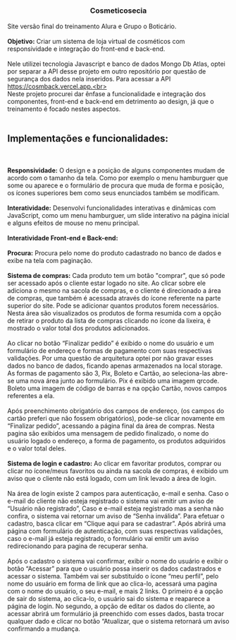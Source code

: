 # <h3 align="center">Cosmeticosecia</h3>

Site versão final do treinamento Alura e Grupo o Boticário.<br><br>
<strong>Objetivo:</strong> Criar um sistema de loja virtual de cosméticos com responsividade e integração do front-end e back-end.<br><br>
Nele utilizei tecnologia Javascript e banco de dados Mongo Db Atlas, optei por separar a API desse projeto em outro repositório por questão de segurança dos dados nela inseridos. Para acessar a API https://cosmback.vercel.app.<br><br>
Neste projeto procurei dar ênfase a funcionalidade e integração dos componentes, front-end e back-end em detrimento ao design, já que o treinamento é focado nestes aspectos.<br><br>
<h2><strong>Implementações e funcionalidades:</strong></h2><br><br>
<strong>Responsividade:</strong> O design e a posição de alguns componentes mudam de acordo com o tamanho da tela. Como por exemplo o menu hamburguer que some ou aparece e o formulário de procura que muda de forma e posição, os ícones superiores bem como seus enunciados também se modificam.<br><br>
<strong>Interatividade:</strong> Desenvolvi funcionalidades interativas e dinâmicas com JavaScript, como um menu hamburguer, um slide interativo na página inicial e alguns efeitos de mouse no menu principal.<br><br>
<strong>Interatividade Front-end e Back-end:</strong><br><br>
<strong>Procura:</strong> Procura pelo nome do produto cadastrado no banco de dados e exibe na tela com paginação. <br><br>
<strong>Sistema de compras:</strong> Cada produto tem um botão "comprar", que só pode ser acessado após o cliente estar logado no site. Ao clicar sobre ele adiciona o mesmo na sacola de compras, e o cliente é direcionado a área de compras, que também é acessada através do ícone referente na parte superior do site. Pode se adicionar quantos produtos forem necessários. Nesta área são visualizados os produtos de forma resumida com a opção de retirar o produto da lista de compras clicando no ícone da lixeira, é mostrado o valor total dos produtos adicionados.<br><br>
    Ao clicar no botão “Finalizar pedido” é exibido o nome do usuário e um formulário de endereço e formas de pagamento com suas respectivas validações. Por uma questão de arquitetura optei por não gravar esses dados no banco de dados, ficando apenas armazenados na local storage. As formas de pagamento são 3, Pix, Boleto e Cartão, ao seleciona-las abre-se uma nova área junto ao formulário. Pix é exibido uma imagem qrcode. Boleto uma imagem de código de barras e na opção Cartão, novos campos referentes a ela.<br><br>
     Após preenchimento obrigatório dos campos de endereço, (os campos do cartão preferi que não fossem obrigatórios), pode-se clicar novamente em “Finalizar pedido”, acessando a página final da área de compras. Nesta pagina são exibidos uma mensagem de pedido finalizado, o nome do usuário logado o endereço, a forma de pagamento, os produtos adquiridos e o valor total deles.<br><br>
<strong>Sistema de login e cadastro:</strong> Ao clicar em favoritar produtos, comprar ou clicar no ícone/meus favoritos ou ainda na sacola de compras, é exibido um aviso que o cliente não está logado, com um link levado a área de login.<br><br> 
Na área de login existe 2 campos para autenticação, e-mail e senha. Caso o e-mail do cliente não esteja registrado o sistema vai emitir um aviso de “Usuário não registrado”, Caso e e-mail esteja registrado mas a senha não confira, o sistema vai retornar um aviso de “Senha inválida”. Para efetuar o cadastro, basca clicar em “Clique aqui para se cadastrar”. Após abrirá uma página com formulário de autenticação, com suas respectivas validações, caso o e-mail já esteja registrado, o formulário vai emitir um aviso redirecionando para pagina de recuperar senha.<br><br>
     Após o cadastro o sistema vai confirmar, exibir o nome do usuário e exibir o botão “Acessar” para que o usuário possa inserir os dados cadastrados e acessar o sistema. Também vai ser substituído o ícone “meu perfil”, pelo nome do usuário em forma de link que ao clica-lo, acessará uma pagina com o nome do usuário, o seu e-mail, e mais 2 links. O primeiro é a opção de sair do sistema, ao clica-lo, o usuário sai do sistema e reaparece a página de login. No segundo, a opção de editar os dados do cliente, ao acessar abrirá um formulário já preenchido com esses dados, basta trocar qualquer dado e clicar no botão “Atualizar, que o sistema retornará um aviso confirmando a mudança.<br><br>

